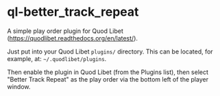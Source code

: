 # ql-better_track_repeat
A simple play order plugin for Quod Libet (https://quodlibet.readthedocs.org/en/latest/).

Just put into your Quod Libet `plugins/` directory. This can be located, for example, at: `~/.quodlibet/plugins`.

Then enable the plugin in Quod Libet (from the Plugins list), then select "Better Track Repeat" as the play order via the bottom left of the player window.

